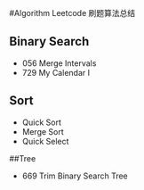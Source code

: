 #Algorithm
Leetcode 刷题算法总结

## Binary Search
- 056 Merge Intervals
- 729 My Calendar I

## Sort
- Quick Sort
- Merge Sort
- Quick Select

##Tree
- 669 Trim Binary Search Tree